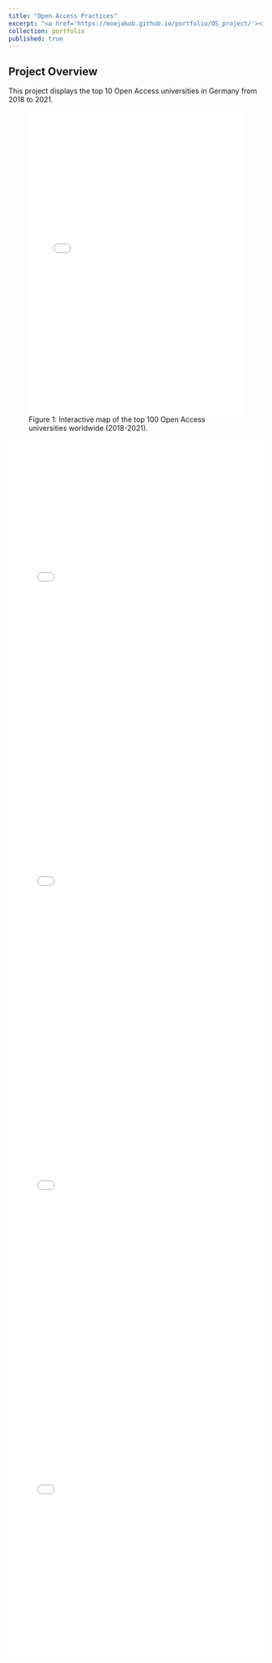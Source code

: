 ```yaml
---
title: "Open Access Practices"
excerpt: "<a href='https://moejakob.github.io/portfolio/OS_project/'><img src='/images/oa_lock_450.png'></a><br/>I explore Open Access practices in Germany and the world."
collection: portfolio
published: true
---
```


## Project Overview

This project displays the top 10 Open Access universities in Germany from 2018 to 2021.
<figure>
<iframe src="{{ 'https://moejakob.github.io/images/top_100_oa_unis_world_2018-2021.html' | relative_url }}" width="100%" height="600px" frameborder="0"></iframe>
<figcaption="text-align: center; font-style: italic;">
Figure 1: Interactive map of the top 100 Open Access universities worldwide (2018-2021).
</figcaption>
</figure>

<iframe src="{{ 'https://moejakob.github.io/images/top_10_oa_unis_germany_2018-2021.html' | relative_url }}" width="100%" height="600px" frameborder="0"></iframe>

<iframe src="{{ 'https://moejakob.github.io/images/oa_rate_fields_colors_world_2018-2021.html' | relative_url }}" width="100%" height="600px" frameborder="0"></iframe>

<iframe src="{{ 'https://moejakob.github.io/images/oa_rate_fields_colors_germany_2018-2021.html' | relative_url }}" width="100%" height="600px" frameborder="0"></iframe>

<iframe src="{{ 'https://moejakob.github.io/images/oa_map_europe_2018-2021.html' | relative_url }}" width="100%" height="600px" frameborder="0"></iframe>
